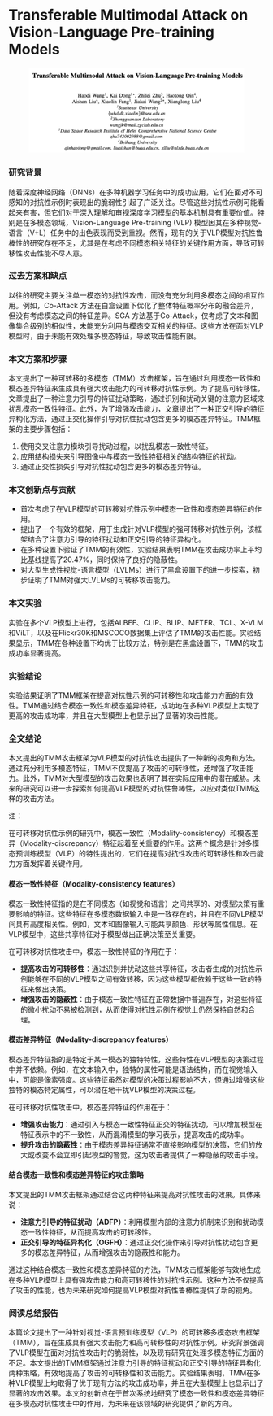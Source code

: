 # Transferable Multimodal Attack on Vision-Language Pre-training Models

<figure><img src="../.gitbook/assets/image (210).png" alt=""><figcaption></figcaption></figure>

### 研究背景

随着深度神经网络（DNNs）在多种机器学习任务中的成功应用，它们在面对不可感知的对抗性示例时表现出的脆弱性引起了广泛关注。尽管这些对抗性示例可能看起来有害，但它们对于深入理解和审视深度学习模型的基本机制具有重要价值。特别是在多模态领域，Vision-Language Pre-training (VLP) 模型因其在多种视觉-语言（V+L）任务中的出色表现而受到重视。然而，现有的关于VLP模型对抗性鲁棒性的研究存在不足，尤其是在考虑不同模态相关特征的关键作用方面，导致可转移性攻击性能不尽人意。

### 过去方案和缺点

以往的研究主要关注单一模态的对抗性攻击，而没有充分利用多模态之间的相互作用。例如，Co-Attack 方法在白盒设置下优化了整体特征概率分布的融合差异，但没有考虑模态之间的特征差异。SGA 方法基于Co-Attack，仅考虑了文本和图像集合级别的相似性，未能充分利用与模态交互相关的特征。这些方法在面对VLP模型时，由于未能有效处理多模态特征，导致攻击性能有限。

### 本文方案和步骤

本文提出了一种可转移的多模态（TMM）攻击框架，旨在通过利用模态一致性和模态差异特征来生成具有强大攻击能力的可转移对抗性示例。为了提高可转移性，文章提出了一种注意力引导的特征扰动策略，通过识别和扰动关键的注意力区域来扰乱模态一致性特征。此外，为了增强攻击能力，文章提出了一种正交引导的特征异构化方法，通过正交化操作引导对抗性扰动包含更多的模态差异特征。TMM框架的主要步骤包括：

1. 使用交叉注意力模块引导扰动过程，以扰乱模态一致性特征。
2. 应用结构损失来引导图像中与模态一致性特征相关的结构特征的扰动。
3. 通过正交性损失引导对抗性扰动包含更多的模态差异特征。

### 本文创新点与贡献

* 首次考虑了在VLP模型的可转移对抗性示例中模态一致性和模态差异特征的作用。
* 提出了一个有效的框架，用于生成针对VLP模型的强可转移对抗性示例，该框架结合了注意力引导的特征扰动和正交引导的特征异构化。
* 在多种设置下验证了TMM的有效性，实验结果表明TMM在攻击成功率上平均比基线提高了20.47%，同时保持了良好的隐蔽性。
* 对大型生成性视觉-语言模型（LVLMs）进行了黑盒设置下的进一步探索，初步证明了TMM对强大LVLMs的可转移攻击能力。

### 本文实验

实验在多个VLP模型上进行，包括ALBEF、CLIP、BLIP、METER、TCL、X-VLM和ViLT，以及在Flickr30K和MSCOCO数据集上评估了TMM的攻击性能。实验结果显示，TMM在各种设置下均优于比较方法，特别是在黑盒设置下，TMM的攻击成功率显著提高。

### 实验结论

实验结果证明了TMM框架在提高对抗性示例的可转移性和攻击能力方面的有效性。TMM通过结合模态一致性和模态差异特征，成功地在多种VLP模型上实现了更高的攻击成功率，并且在大型模型上也显示出了显著的攻击性能。

### 全文结论

本文提出的TMM攻击框架为VLP模型的对抗性攻击提供了一种新的视角和方法。通过充分利用多模态特征，TMM不仅提高了攻击的可转移性，还增强了攻击能力。此外，TMM对大型模型的攻击效果也表明了其在实际应用中的潜在威胁。未来的研究可以进一步探索如何提高VLP模型的对抗性鲁棒性，以应对类似TMM这样的攻击方法。





注：

在可转移对抗性示例的研究中，模态一致性（Modality-consistency）和模态差异（Modality-discrepancy）特征起着至关重要的作用。这两个概念是针对多模态预训练模型（VLP）的特性提出的，它们在提高对抗性攻击的可转移性和攻击能力方面发挥着关键作用。

#### 模态一致性特征（Modality-consistency features）

模态一致性特征指的是在不同模态（如视觉和语言）之间共享的、对模型决策有重要影响的特征。这些特征在多模态数据输入中是一致存在的，并且在不同VLP模型间具有高度相关性。例如，文本和图像输入可能共享颜色、形状等属性信息。在VLP模型中，这些共享特征对于模型做出正确决策至关重要。

在可转移对抗性攻击中，模态一致性特征的作用在于：

* **提高攻击的可转移性**：通过识别并扰动这些共享特征，攻击者生成的对抗性示例能够在不同的VLP模型之间有效转移，因为这些模型都依赖于这些一致的特征来做出决策。
* **增强攻击的隐蔽性**：由于模态一致性特征在正常数据中普遍存在，对这些特征的微小扰动不易被检测到，从而使得对抗性示例在视觉上仍然保持自然和合理。

#### 模态差异特征（Modality-discrepancy features）

模态差异特征指的是特定于某一模态的独特特性，这些特性在VLP模型的决策过程中并不依赖。例如，在文本输入中，独特的属性可能是语法结构，而在视觉输入中，可能是像素强度。这些特征虽然对模型的决策过程影响不大，但通过增强这些独特的模态特定属性，可以潜在地干扰VLP模型的决策过程。

在可转移对抗性攻击中，模态差异特征的作用在于：

* **增强攻击能力**：通过引入与模态一致性特征正交的特征扰动，可以增加模型在特征表示中的不一致性，从而混淆模型的学习表示，提高攻击的成功率。
* **提升攻击的隐蔽性**：由于模态差异特征通常不直接影响模型的决策，它们的放大或改变不会立即引起模型的警觉，这为攻击者提供了一种隐蔽的攻击手段。

#### 结合模态一致性和模态差异特征的攻击策略

本文提出的TMM攻击框架通过结合这两种特征来提高对抗性攻击的效果。具体来说：

* **注意力引导的特征扰动（ADFP）**：利用模型内部的注意力机制来识别和扰动模态一致性特征，从而提高攻击的可转移性。
* **正交引导的特征异构化（OGFH）**：通过正交化操作来引导对抗性扰动包含更多的模态差异特征，从而增强攻击的隐蔽性和能力。

通过这种结合模态一致性和模态差异特征的方法，TMM攻击框架能够有效地生成在多种VLP模型上具有强攻击能力和高可转移性的对抗性示例。这种方法不仅提高了攻击的性能，也为未来研究如何提高VLP模型对抗性鲁棒性提供了新的视角。





### 阅读总结报告

本篇论文提出了一种针对视觉-语言预训练模型（VLP）的可转移多模态攻击框架（TMM），旨在生成具有强大攻击能力和高可转移性的对抗性示例。研究背景强调了VLP模型在面对对抗性攻击时的脆弱性，以及现有研究在处理多模态特征方面的不足。本文提出的TMM框架通过注意力引导的特征扰动和正交引导的特征异构化两种策略，有效地提高了攻击的可转移性和攻击能力。实验结果表明，TMM在多种VLP模型上均取得了优于现有方法的攻击成功率，并且在大型模型上也显示出了显著的攻击效果。本文的创新点在于首次系统地研究了模态一致性和模态差异特征在多模态对抗性攻击中的作用，为未来在该领域的研究提供了新的方向。
